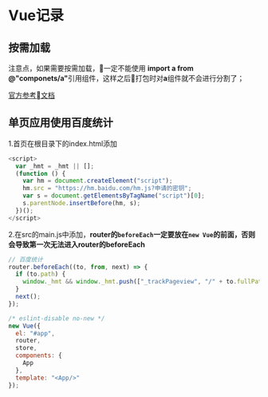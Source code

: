 # Vue记录

## 按需加载
注意点，如果需要按需加载，一定不能使用 <b>import a from @"componets/a"</b>引用组件，这样之后打包时对<b>a</b>组件就不会进行分割了；

[官方参考文档](https://router.vuejs.org/zh/guide/advanced/lazy-loading.html)

## 单页应用使用百度统计
1.首页在根目录下的index.html添加
``` javascript
<script>
  var _hmt = _hmt || [];
  (function () {
    var hm = document.createElement("script");
    hm.src = "https://hm.baidu.com/hm.js?申请的密钥";
    var s = document.getElementsByTagName("script")[0];
    s.parentNode.insertBefore(hm, s);
  })();
</script>
```
2.在src的main.js中添加，**router的`beforeEach`一定要放在`new Vue`的前面，否则会导致第一次无法进入router的beforeEach**
``` javascript
// 百度统计
router.beforeEach((to, from, next) => {
  if (to.path) {
    window._hmt && window._hmt.push(["_trackPageview", "/" + to.fullPath]);
  }
  next();
});

/* eslint-disable no-new */
new Vue({
  el: "#app",
  router,
  store,
  components: {
    App
  },
  template: "<App/>"
});

```
